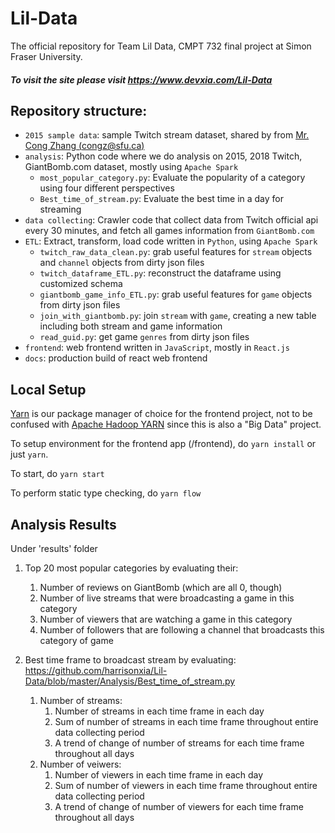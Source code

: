 # Lil-Data
The official repository for Team Lil Data, CMPT 732 final project at Simon Fraser University.
##### To visit the site please visit https://www.devxia.com/Lil-Data
## Repository structure:
* `2015 sample data`: sample Twitch stream dataset, shared by from  [Mr. Cong Zhang (congz@sfu.ca)](https://clivecast.github.io)
* `analysis`: Python code where we do analysis on 2015, 2018 Twitch, GiantBomb.com dataset, mostly using ``Apache Spark``
    * `most_popular_category.py`: Evaluate the popularity of a category using four different perspectives
    * `Best_time_of_stream.py`: Evaluate the best time in a day for streaming
* `data collecting`: Crawler code that collect data from Twitch official api every 30 minutes, and fetch all games information from ``GiantBomb.com``  
* `ETL`: Extract, transform, load code written in ``Python``, using ``Apache Spark``
   * `twitch_raw_data_clean.py`: grab useful features for `stream` objects and `channel` objects from dirty json files
   * `twitch_dataframe_ETL.py`: reconstruct the dataframe using customized schema
   * `giantbomb_game_info_ETL.py`: grab useful features for `game` objects from dirty json files
   * `join_with_giantbomb.py`: join `stream` with `game`, creating a new table including both stream and game information
   * `read_guid.py`: get game `genres` from dirty json files
* `frontend`: web frontend written in ``JavaScript``, mostly in ``React.js``
* `docs`: production build of react web frontend
    
## Local Setup
[Yarn](https://yarnpkg.com/en/) is our package manager of choice for the frontend project, not to be confused with [Apache Hadoop YARN](https://hadoop.apache.org/docs/current/hadoop-yarn/hadoop-yarn-site/YARN.html) since this is also a "Big Data" project. 

To setup environment for the frontend app (/frontend), do ``yarn install`` or just ``yarn``.

To start, do ``yarn start`` 

To perform static type checking, do ``yarn flow``

## Analysis Results

Under 'results' folder

1. Top 20 most popular categories by evaluating their:
   
    1) Number of reviews on GiantBomb (which are all 0, though)
    2) Number of live streams that were broadcasting a game in this category
    3) Number of viewers that are watching a game in this category
    4) Number of followers that are following a channel that broadcasts this category of game

2. Best time frame to broadcast stream by evaluating:
   https://github.com/harrisonxia/Lil-Data/blob/master/Analysis/Best_time_of_stream.py
    1) Number of streams:
        1) Number of streams in each time frame in each day
        2) Sum of number of streams in each time frame throughout entire data collecting period
        3) A trend of change of number of streams for each time frame throughout all days
    2) Number of veiwers:
        1) Number of viewers in each time frame in each day
        2) Sum of number of viewers in each time frame throughout entire data collecting period
        3) A trend of change of number of viewers for each time frame throughout all days

